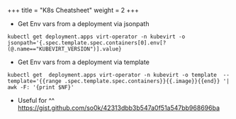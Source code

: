 +++
title = "K8s Cheatsheet"
weight = 2
+++

- Get Env vars from a deployment via jsonpath
```
kubectl get deployment.apps virt-operator -n kubevirt -o jsonpath='{.spec.template.spec.containers[0].env[?(@.name=="KUBEVIRT_VERSION")].value}
```

- Get Env vars from a deployment via template
```
kubectl get  deployment.apps virt-operator -n kubevirt -o template  --template='{{range .spec.template.spec.containers}}{{.image}}{{end}} '|  awk -F: '{print $NF}'
```

- Useful for ^^ https://gist.github.com/so0k/42313dbb3b547a0f51a547bb968696ba

